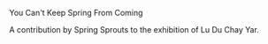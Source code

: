 You Can't Keep Spring From Coming

A contribution by Spring Sprouts to the exhibition of Lu Du Chay Yar.
